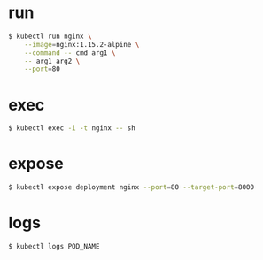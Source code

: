 # run

```bash
$ kubectl run nginx \
    --image=nginx:1.15.2-alpine \
    --command -- cmd arg1 \
    -- arg1 arg2 \
    --port=80
```

# exec

```bash
$ kubectl exec -i -t nginx -- sh
```

# expose

```bash
$ kubectl expose deployment nginx --port=80 --target-port=8000
```

# logs

```bash
$ kubectl logs POD_NAME
```
